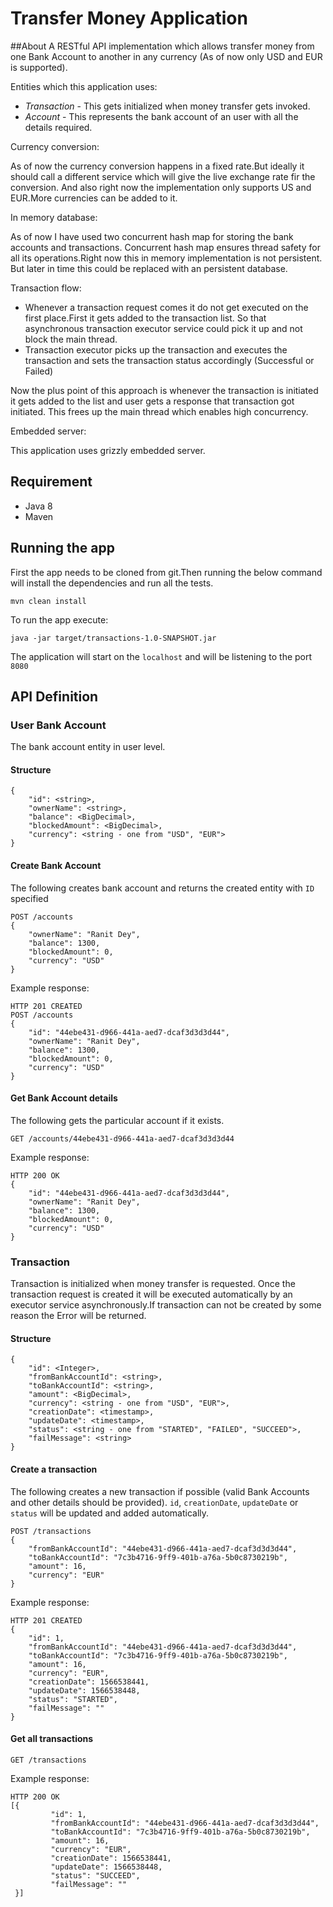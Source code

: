 # Transfer Money Application

##About
A RESTful API implementation which allows transfer money from one Bank Account to another in any 
currency (As of now only USD and EUR is supported).

Entities which this application uses:
* _Transaction_ - This gets initialized when money transfer gets invoked.
* _Account_ - This represents the bank account of an user with all the details required.

Currency conversion:

As of now the currency conversion happens in a fixed rate.But ideally it should call a different 
service which will give the live exchange rate fir the conversion.
And also right now the implementation only supports US and EUR.More currencies can be added to it.

In memory database:

As of now I have used two concurrent hash map for storing the bank accounts and transactions.
Concurrent hash map ensures thread safety for all its operations.Right now this in memory 
implementation is not persistent. But later in time this could be replaced with an persistent 
database.

Transaction flow:
* Whenever a transaction request comes it do not get executed on the first place.First it gets added 
to the transaction list. So that asynchronous transaction executor service could pick it up and not block the 
main thread.
* Transaction executor picks up the transaction and executes the transaction and sets the 
transaction status accordingly (Successful or Failed)

Now the plus point of this approach is whenever the transaction is initiated it gets added to the 
list and user gets a response that transaction got initiated. This frees up the main thread which 
enables high concurrency.

Embedded server:

This application uses grizzly embedded server.

 
## Requirement
* Java 8
* Maven

## Running the app

First the app needs to be cloned from git.Then running the below command will install the 
dependencies and run all the tests.

    mvn clean install

To run the app execute:

    java -jar target/transactions-1.0-SNAPSHOT.jar  

The application will start on the `localhost` and will be listening to the port `8080`

## API Definition

### User Bank Account
The bank account entity in user level.

#### Structure
    {
        "id": <string>,
        "ownerName": <string>,
        "balance": <BigDecimal>,
        "blockedAmount": <BigDecimal>,
        "currency": <string - one from "USD", "EUR">
    }

#### Create Bank Account

The following creates bank account and returns the created entity with `ID` specified

    POST /accounts
    {
        "ownerName": "Ranit Dey",
        "balance": 1300,
        "blockedAmount": 0,
        "currency": "USD"
    }

Example response:

    HTTP 201 CREATED
    POST /accounts
    {
        "id": "44ebe431-d966-441a-aed7-dcaf3d3d3d44",
        "ownerName": "Ranit Dey",
        "balance": 1300,
        "blockedAmount": 0,
        "currency": "USD"
    }

#### Get Bank Account details

The following gets the particular account if it exists.

    GET /accounts/44ebe431-d966-441a-aed7-dcaf3d3d3d44

Example response:

    HTTP 200 OK
    {
        "id": "44ebe431-d966-441a-aed7-dcaf3d3d3d44",
        "ownerName": "Ranit Dey",
        "balance": 1300,
        "blockedAmount": 0,
        "currency": "USD"
    }


        
### Transaction
Transaction is initialized when money transfer is requested. Once the transaction request is created
it will be executed automatically by an executor service asynchronously.If transaction can not be 
created by some reason the Error will be returned. 

#### Structure
    {
        "id": <Integer>,
        "fromBankAccountId": <string>,
        "toBankAccountId": <string>,
        "amount": <BigDecimal>,
        "currency": <string - one from "USD", "EUR">,
        "creationDate": <timestamp>,
        "updateDate": <timestamp>,
        "status": <string - one from "STARTED", "FAILED", "SUCCEED">,
        "failMessage": <string>
    }
    
#### Create a transaction

The following creates a new transaction if possible (valid Bank Accounts and other details
should be provided). `id`, `creationDate`, `updateDate` or `status` will be updated and added
automatically. 

    POST /transactions
    {
        "fromBankAccountId": "44ebe431-d966-441a-aed7-dcaf3d3d3d44",
        "toBankAccountId": "7c3b4716-9ff9-401b-a76a-5b0c8730219b",
        "amount": 16,
        "currency": "EUR"
    }
    
Example response:

    HTTP 201 CREATED
    {
        "id": 1,
        "fromBankAccountId": "44ebe431-d966-441a-aed7-dcaf3d3d3d44",
        "toBankAccountId": "7c3b4716-9ff9-401b-a76a-5b0c8730219b",
        "amount": 16,
        "currency": "EUR",
        "creationDate": 1566538441,
        "updateDate": 1566538448,
        "status": "STARTED",
        "failMessage": ""
    }

#### Get all transactions

    GET /transactions

Example response:

    HTTP 200 OK    
    [{
             "id": 1,
             "fromBankAccountId": "44ebe431-d966-441a-aed7-dcaf3d3d3d44",
             "toBankAccountId": "7c3b4716-9ff9-401b-a76a-5b0c8730219b",
             "amount": 16,
             "currency": "EUR",
             "creationDate": 1566538441,
             "updateDate": 1566538448,
             "status": "SUCCEED",
             "failMessage": ""
     }]
      